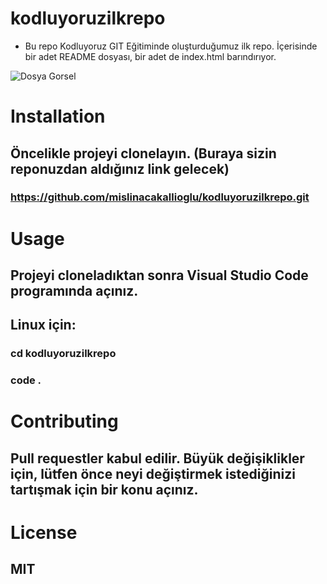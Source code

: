 # kodluyoruzilkrepo
- Bu repo Kodluyoruz GIT Eğitiminde oluşturduğumuz ilk repo. İçerisinde bir adet README dosyası, bir adet de index.html barındırıyor.

![Dosya Gorsel](https://r.resimlink.com/XVbDjtarMwA.png)

# Installation
## Öncelikle projeyi clonelayın. (Buraya sizin reponuzdan aldığınız link gelecek)

### https://github.com/mislinacakallioglu/kodluyoruzilkrepo.git

# Usage

## Projeyi cloneladıktan sonra Visual Studio Code programında açınız.

## Linux için:

### cd kodluyoruzilkrepo
### code .

# Contributing

## Pull requestler kabul edilir. Büyük değişiklikler için, lütfen önce neyi değiştirmek istediğinizi tartışmak için bir konu açınız.

# License

## MIT
